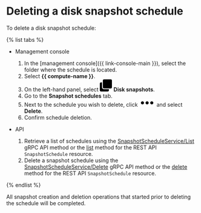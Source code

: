 # Deleting a disk snapshot schedule

To delete a disk snapshot schedule:

{% list tabs %}

- Management console

   1. In the [management console]({{ link-console-main }}), select the folder where the schedule is located.
   1. Select **{{ compute-name }}**.
   1. On the left-hand panel, select ![image](../../../_assets/compute/snapshots.svg) **Disk snapshots**.
   1. Go to the **Snapshot schedules** tab.
   1. Next to the schedule you wish to delete, click ![image](../../../_assets/options.svg) and select **Delete**.
   1. Confirm schedule deletion.

- API

   1. Retrieve a list of schedules using the [SnapshotScheduleService/List](../../api-ref/grpc/snapshot_schedule_service.md#List) gRPC API method or the [list](../../api-ref/SnapshotSchedule/list.md) method for the REST API `SnapshotSchedule` resource.
   1. Delete a snapshot schedule using the [SnapshotScheduleService/Delete](../../api-ref/grpc/snapshot_schedule_service.md#Delete) gRPC API method or the [delete](../../api-ref/SnapshotSchedule/delete.md) method for the REST API `SnapshotSchedule` resource.

{% endlist %}

All snapshot creation and deletion operations that started prior to deleting the schedule will be completed.
